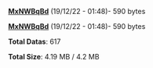 [**MxNWBqBd**](/data/MxNWBqBd.txt) (19/12/22 - 01:48)- 590 bytes

[**MxNWBqBd**](/data/MxNWBqBd.txt) (19/12/22 - 01:48)- 590 bytes

**Total Datas**: 617

**Total Size**: 4.19 MB / 4.2 MB